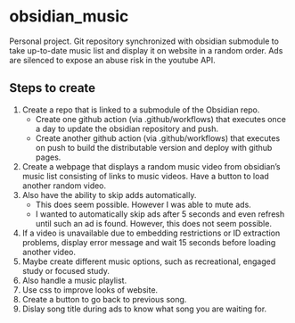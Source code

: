# obsidian_music
Personal project. Git repository synchronized with obsidian submodule to take up-to-date music list and display it on website in a random order. Ads are silenced to expose an abuse risk in the youtube API.

## Steps to create
1. Create a repo that is linked to a submodule of the Obsidian repo.
   * Create one github action (via .github/workflows) that executes once a day to update the obsidian repository and push.
   * Create another github action (via .github/workflows) that executes on push to build the distributable version and deploy with github pages. 
4. Create a webpage that displays a random music video from obsidian’s music list consisting of links to music videos. Have a button to load another random video.
5. Also have the ability to skip adds automatically.
   * This does seem possible. However I was able to mute ads.
   * I wanted to automatically skip ads after 5 seconds and even refresh until such an ad is found. However, this does not seem possible.
6. If a video is unavailable due to embedding restrictions or ID extraction problems, display error message and wait 15 seconds before loading another video.
7. Maybe create different music options, such as recreational, engaged study or focused study.
8. Also handle a music playlist.
9. Use css to improve looks of website.
10. Create a button to go back to previous song.
11. Dislay song title during ads to know what song you are waiting for.
